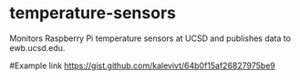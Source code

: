 # temperature-sensors
Monitors Raspberry Pi temperature sensors at UCSD and publishes data to ewb.ucsd.edu.

#Example link
https://gist.github.com/kalevivt/64b0f15af26827975be9
